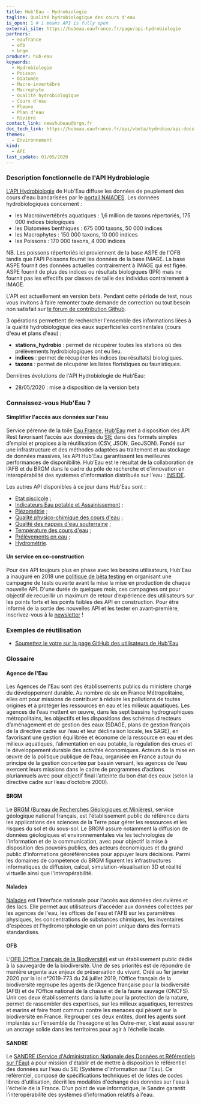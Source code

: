 ```yaml
---
title: Hub'Eau - Hydrobiologie
tagline: Qualité hydrobiologique des cours d'eau
is_open: 1 # 1 means API is fully open
external_site: https://hubeau.eaufrance.fr/page/api-hydrobiologie
partners:
  - eaufrance
  - ofb
  - brgm
producer: hub-eau
keywords:
  - Hydrobiologie
  - Poisson
  - Diatomée
  - Macro-invertébré
  - Macrophyte
  - Qualité hydrobiologique
  - Cours d'eau
  - Fleuve
  - Plan d'eau
  - Rivière
contact_link: newshubeau@brgm.fr
doc_tech_link: https://hubeau.eaufrance.fr/api/vbeta/hydrobio/api-docs
themes:
  - Environnement
kind:
  - API
last_update: 01/05/2020
---
```


### Description fonctionnelle de l'API Hydrobiologie

[L'API Hydrobiologie](https://hubeau.eaufrance.fr/page/api-hydrobiologie) de Hub'Eau diffuse les données de peuplement des cours d'eau bancarisées par le [portail NAIADES](http://www.naiades.eaufrance.fr/).
Les données hydrobiologiques concernent :

- les Macroinvertébrés aquatiques : 1,6 million de taxons répertoriés, 175 000 indices biologiques
- les Diatomées benthiques : 675 000 taxons, 50 000 indices
- les Macrophytes : 150 000 taxons, 10 000 indices
- les Poissons : 170 000 taxons, 4 000 indices

NB. Les poissons répertoriés ici proviennent de la base ASPE de l'OFB tandis que l'API Poissons fournit les données de la base IMAGE. La base ASPE fournit des données actuelles contrairement à IMAGE qui est figée. ASPE fournit de plus des indices ou résultats biologiques (IPR) mais ne fournit pas les effectifs par classes de taille des individus contrairement à IMAGE.

L'API est actuellement en version beta.
Pendant cette période de test, nous vous invitons à faire remonter toute demande de correction ou tout besoin non satisfait sur [le forum de contribution Github](https://github.com/BRGM/hubeau/issues).

3 opérations permettent de rechercher l'ensemble des informations liées à la qualité hydrobiologique des eaux superficielles continentales (cours d'eau et plans d'eau) :

- **stations_hydrobio** : permet de récupérer toutes les stations où des prélèvements hydrobiologiques ont eu lieu.
- **indices** : permet de récupérer les indices (ou résultats) biologiques.
- **taxons** : permet de récupérer les listes floristiques ou faunistiques.

Dernières évolutions de l'API Hydrobiologie de Hub'Eau:

- 28/05/2020 : mise à disposition de la version beta

### Connaissez-vous Hub'Eau ?

#### Simplifier l'accès aux données sur l'eau

Service pérenne de la toile [Eau France](https://www.eaufrance.fr), [Hub'Eau](https://hubeau.eaufrance.fr/) met à disposition des API Rest favorisant l’accès aux données du [SIE](https://www.eaufrance.fr/donnees) dans des formats simples d’emploi et propices à la réutilisation (CSV, JSON, GeoJSON).
Fondé sur une infrastructure et des méthodes adaptées au traitement et au stockage de données massives, les API Hub'Eau garantissent les meilleures performances de disponibilité.
Hub’Eau est le résultat de la collaboration de l’AFB et du BRGM dans le cadre du pôle de recherche et d'innovation en interopérabilité des systèmes d'information distribués sur l'eau : [INSIDE](http://www.pole-inside.fr/fr).

Les autres API disponibles à ce jour dans Hub'Eau sont :

- [Etat piscicole](/les-api/api_hubeau_poissons) ;
- [Indicateurs Eau potable et Assainissement](/les-api/api_hubeau_indic_EP_Asst) ;
- [Piézométrie](/les-api/api_hubeau_piezometrie) ;
- [Qualité physico-chimique des cours d'eau](/les-api/api_hubeau_qualite_rivieres) ;
- [Qualité des nappes d'eau souterraine](/les-api/api_hubeau_qualite_nappes_eau_sout) ;
- [Température des cours d'eau](/les-api/api_hubeau_temperature_rivieres) ;
- [Prélèvements en eau](/les-api/api_hubeau_prelevements) ;
- [Hydrométrie](/les-api/api_hubeau_hydrometrie).

#### Un service en co-construction

Pour des API toujours plus en phase avec les besoins utilisateurs, Hub'Eau a inauguré en 2018 une [politique de bêta testing](https://hubeau.eaufrance.fr/page/apis) en organisant une campagne de tests ouverte avant la mise la mise en production de chaque nouvelle API.
D'une durée de quelques mois, ces campagnes ont pour objectif de recueillir un maximum de retour d’expérience des utilisateurs sur les points forts et les points faibles des API en construction.
Pour être informé de la sortie des nouvelles API et les tester en avant-première, inscrivez-vous à la [newsletter](https://hubeau.eaufrance.fr/page/news-letter-hubeau) !

### Exemples de réutilisation

- [Soumettez le votre sur la page GitHub des utilisateurs de Hub'Eau](https://github.com/BRGM/hubeau)

### Glossaire

#### Agence de l'Eau

Les Agences de l'Eau sont des établissements publics du ministère chargé du développement durable. Au nombre de six en France Métropolitaine, elles ont pour missions de contribuer à réduire les pollutions de toutes origines et à protéger les ressources en eau et les milieux aquatiques. Les agences de l’eau mettent en œuvre, dans les sept bassins hydrographiques métropolitains, les objectifs et les dispositions des schémas directeurs d’aménagement et de gestion des eaux (SDAGE, plans de gestion français de la directive cadre sur l’eau et leur déclinaison locale, les SAGE), en favorisant une gestion équilibrée et économe de la ressource en eau et des milieux aquatiques, l’alimentation en eau potable, la régulation des crues et le développement durable des activités économiques. Acteurs de la mise en œuvre de la politique publique de l’eau, organisée en France autour du principe de la gestion concertée par bassin versant, les agences de l’eau exercent leurs missions dans le cadre de programmes d’actions pluriannuels avec pour objectif final l’atteinte du bon état des eaux (selon la directive cadre sur l’eau d’octobre 2000).

#### BRGM

Le [BRGM (Bureau de Recherches Géologiques et Minières)](http://www.brgm.fr/), service géologique national français, est l'établissement public de référence dans les applications des sciences de la Terre pour gérer les ressources et les risques du sol et du sous-sol. Le BRGM assure notamment la diffusion de données géologiques et environnementales via les technologies de l’information et de la communication, avec pour objectif la mise à disposition des pouvoirs publics, des acteurs économiques et du grand public d'informations géoréférencées pour appuyer leurs décisions. Parmi les domaines de compétence du BRGM figurent les infrastructures informatiques de diffusion, calcul, simulation-visualisation 3D et réalité virtuelle ainsi que l'interopérabilité.

#### Naïades

[Naïades](http://www.naiades.eaufrance.fr/) est l'interface nationale pour l'accès aux données des rivières et des lacs. Elle permet aux utilisateurs d'accéder aux données collectées par les agences de l'eau, les offices de l'eau et l'AFB sur les paramètres physiques, les concentrations de substances chimiques, les inventaires d'espèces et l'hydromorphologie en un point unique dans des formats standardisés.

#### OFB

L'[OFB (Office Français de la Biodiversité)](https://ofb.gouv.fr/) est un établissement public dédié à la sauvegarde de la biodiversité. Une de ses priorités est de répondre de manière urgente aux enjeux de préservation du vivant. Créé au 1er janvier 2020 par la loi n°2019-773 du 24 juillet 2019, l’Office français de la biodiversité regroupe les agents de l’Agence française pour la biodiversité (AFB) et de l’Office national de la chasse et de la faune sauvage (ONCFS). Unir ces deux établissements dans la lutte pour la protection de la nature, permet de rassembler des expertises, sur les milieux aquatiques, terrestres et marins et faire front commun contre les menaces qui pèsent sur la biodiversité en France. Regrouper ces deux entités, dont les agents sont implantés sur l’ensemble de l’hexagone et les Outre-mer, c’est aussi assurer un ancrage solide dans les territoires pour agir à l’échelle locale.

#### SANDRE

Le [SANDRE (Service d'Administration Nationale des Données et Référentiels sur l'Eau)](http://www.sandre.eaufrance.fr/) a pour mission d'établir et de mettre à disposition le référentiel des données sur l'eau du SIE (Système d'Information sur l'Eau). Ce référentiel, composé de spécifications techniques et de listes de codes libres d'utilisation, décrit les modalités d'échange des données sur l'eau à l'échelle de la France. D'un point de vue informatique, le Sandre garantit l'interopérabilité des systèmes d'information relatifs à l'eau.
